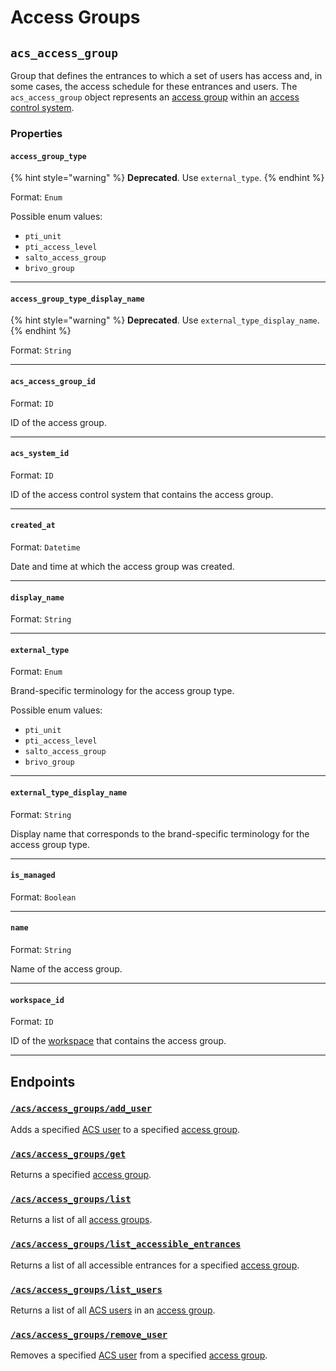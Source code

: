 # Access Groups

## `acs_access_group`

Group that defines the entrances to which a set of users has access and, in some cases, the access schedule for these entrances and users.
The `acs_access_group` object represents an [access group](https://docs.seam.co/latest/capability-guides/access-systems/assigning-users-to-access-groups) within an [access control system](https://docs.seam.co/latest/capability-guides/access-systems).

### Properties

#### `access_group_type`

{% hint style="warning" %}
**Deprecated**. Use `external_type`.
{% endhint %}

Format: `Enum`

Possible enum values:
- `pti_unit`
- `pti_access_level`
- `salto_access_group`
- `brivo_group`


---

#### `access_group_type_display_name`

{% hint style="warning" %}
**Deprecated**. Use `external_type_display_name`.
{% endhint %}

Format: `String`


---

#### `acs_access_group_id`

Format: `ID`

ID of the access group.


---

#### `acs_system_id`

Format: `ID`

ID of the access control system that contains the access group.


---

#### `created_at`

Format: `Datetime`

Date and time at which the access group was created.


---

#### `display_name`

Format: `String`


---

#### `external_type`

Format: `Enum`

Brand-specific terminology for the access group type.

Possible enum values:
- `pti_unit`
- `pti_access_level`
- `salto_access_group`
- `brivo_group`


---

#### `external_type_display_name`

Format: `String`

Display name that corresponds to the brand-specific terminology for the access group type.


---

#### `is_managed`

Format: `Boolean`


---

#### `name`

Format: `String`

Name of the access group.


---

#### `workspace_id`

Format: `ID`

ID of the [workspace](../../../core-concepts/workspaces/README.md) that contains the access group.


---

## Endpoints

### [`/acs/access_groups/add_user`](./add_user.md)

Adds a specified [ACS user](https://docs.seam.co/latest/capability-guides/access-systems/user-management) to a specified [access group](https://docs.seam.co/latest/capability-guides/access-systems/assigning-users-to-access-groups).
### [`/acs/access_groups/get`](./get.md)

Returns a specified [access group](https://docs.seam.co/latest/capability-guides/access-systems/assigning-users-to-access-groups).
### [`/acs/access_groups/list`](./list.md)

Returns a list of all [access groups](https://docs.seam.co/latest/capability-guides/access-systems/assigning-users-to-access-groups).
### [`/acs/access_groups/list_accessible_entrances`](./list_accessible_entrances.md)

Returns a list of all accessible entrances for a specified [access group](https://docs.seam.co/latest/capability-guides/access-systems/assigning-users-to-access-groups).
### [`/acs/access_groups/list_users`](./list_users.md)

Returns a list of all [ACS users](https://docs.seam.co/latest/capability-guides/access-systems/user-management) in an [access group](https://docs.seam.co/latest/capability-guides/access-systems/assigning-users-to-access-groups).
### [`/acs/access_groups/remove_user`](./remove_user.md)

Removes a specified [ACS user](https://docs.seam.co/latest/capability-guides/access-systems/user-management) from a specified [access group](https://docs.seam.co/latest/capability-guides/access-systems/assigning-users-to-access-groups).
